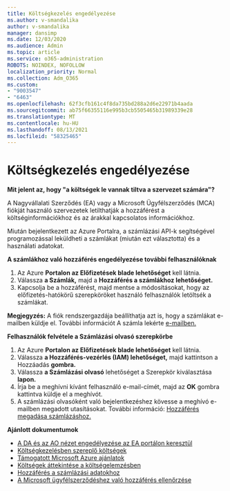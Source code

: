 ```yaml
---
title: Költségkezelés engedélyezése
ms.author: v-smandalika
author: v-smandalika
manager: dansimp
ms.date: 12/03/2020
ms.audience: Admin
ms.topic: article
ms.service: o365-administration
ROBOTS: NOINDEX, NOFOLLOW
localization_priority: Normal
ms.collection: Adm_O365
ms.custom:
- "9003547"
- "6463"
ms.openlocfilehash: 62f3cfb161c4f8da735bd288a2d6e22971b4aada
ms.sourcegitcommit: ab75f66355116e995b3cb5505465b31989339e28
ms.translationtype: MT
ms.contentlocale: hu-HU
ms.lasthandoff: 08/13/2021
ms.locfileid: "58325465"
---
```

# <a name="enable-cost-management"></a>Költségkezelés engedélyezése

**Mit jelent az, hogy "a költségek le vannak tiltva a szervezet számára"?**

A Nagyvállalati Szerződés (EA) vagy a Microsoft Ügyfélszerződés (MCA) fiókját használó szervezetek letilthatják a hozzáférést a költséginformációkhoz és az árakkal kapcsolatos információkhoz.

Miután bejelentkezett az Azure Portalra, a számlázási API-k segítségével programozással leküldheti a számlákat (miután ezt választotta) és a használati adatokat.

**A számlákhoz való hozzáférés engedélyezése további felhasználóknak**

1. Az Azure **Portalon az Előfizetések blade lehetőséget** kell látnia.
2. Válassza **a Számlák,** majd a **Hozzáférés a számlákhoz lehetőséget.**
3. Kapcsolja be a hozzáférést, majd mentse a módosításokat, hogy az előfizetés-hatókörű szerepköröket használó felhasználók letöltsék a számlákat.

**Megjegyzés:** A fiók rendszergazdája beállíthatja azt is, hogy a számlákat e-mailben küldje el. További információt A számla lekérte [e-mailben.](https://docs.microsoft.com/azure/cost-management-billing/manage/download-azure-invoice-daily-usage-date?)

**Felhasználók felvétele a Számlázási olvasó szerepkörbe**

1. Az Azure **Portalon az Előfizetések blade lehetőséget** kell látnia.
2. Válassza **a Hozzáférés-vezérlés (IAM) lehetőséget,** majd kattintson a Hozzáadás **gombra.**
3. Válassza **a Számlázási olvasó** lehetőséget a Szerepkör kiválasztása **lapon.**
4. Írja be a meghívni kívánt felhasználó e-mail-címét, majd az **OK** gombra kattintva küldje el a meghívót.
5. A számlázási olvasóként való bejelentkezéshez kövesse a meghívó e-mailben megadott utasításokat. További információ: [Hozzáférés megadása számlázáshoz.](https://docs.microsoft.com/azure/cost-management-billing/manage/manage-billing-access?WT.mc_id=Portal-Microsoft_Azure_Support#opt-in)

**Ajánlott dokumentumok**

- [A DA és az AO nézet engedélyezése az EA portálon keresztül](https://docs.microsoft.com/azure/cost-management-billing/costs/assign-access-acm-data?WT.mc_id=Portal-Microsoft_Azure_Support#enable-access-to-costs-in-the-ea-portal)
- [Költségkezelésben szereplő költségek](https://docs.microsoft.com/azure/cost-management-billing/costs/understand-cost-mgt-data?WT.mc_id=Portal-Microsoft_Azure_Support#costs-included-in-cost-management)
- [Támogatott Microsoft Azure ajánlatok](https://docs.microsoft.com/azure/cost-management-billing/costs/understand-cost-mgt-data?WT.mc_id=Portal-Microsoft_Azure_Support#supported-microsoft-azure-offers)
- [Költségek áttekintése a költségelemzésben](https://docs.microsoft.com/azure/cost-management-billing/costs/quick-acm-cost-analysis?WT.mc_id=Portal-Microsoft_Azure_Support&tabs=azure-portal#review-costs-in-cost-analysis)
- [Hozzáférés a számlázási adatokhoz](https://docs.microsoft.com/azure/cost-management-billing/manage/manage-billing-access?WT.mc_id=Portal-Microsoft_Azure_Support)
- [A Microsoft ügyfélszerződéshez való hozzáférés ellenőrzése](https://docs.microsoft.com/azure/cost-management-billing/manage/download-azure-invoice-daily-usage-date?WT.mc_id=Portal-Microsoft_Azure_Support#check-access-to-a-microsoft-customer-agreement)






